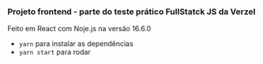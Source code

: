 ### Projeto frontend - parte do teste prático FullStatck JS da Verzel

Feito em React com Noje.js na versão 16.6.0
- ``yarn`` para instalar as dependências
- ``yarn start`` para rodar
